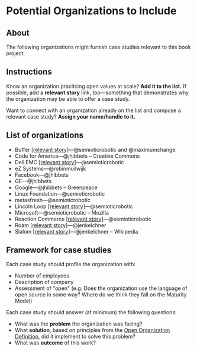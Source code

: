 # Potential Organizations to Include

## About

The following organizations might furnish case studies relevant to this book project.

## Instructions

Know an organization pracitcing open values at scale? **Add it to the list.** If possible, add a **relevant story** link, too—something that demonstrates why the organization may be able to offer a case study.

Want to connect with an organization already on the list and compose a relevant case study? **Assign your name/handle to it.**

## List of organizations

- Buffer [[relevant story]](https://opensource.com/open-organization/16/3/social-startup-buffer-transparency-reigns)—@semioticrobotic and @maximumchange
- Code for America—@jhibbets
– Creative Commons
- Dell EMC [[relevant story]](https://opensource.com/open-organization/17/7/communicate-teams-tips)—@semioticrobotic
- eZ Systems—@robinmuilwijk
- Facebook—@jhibbets
- GE—@jhibbets
- Google—@jhibbets
– Greenpeace
- Linux Foundation—@semioticrobotic
- metasfresh—@semioticrobotic
- Lincoln Loop [[relevant story]](https://opensource.com/open-organization/17/7/lincoln-loop-trust)—@semioticrobotic
- Microsoft—@semioticrobotic
– Mozilla
- Reaction Commerce [[relevant story]](https://blog.reactioncommerce.com/lessons-learned-open-source-as-a-full-time-job/)—@semioticrobotic
- Roam [[relevant story]](http://ldr21.com/ep4-curating-community-with-coworking-roam/)—@jenkelchner
- Slalom [[relevant story]](https://opensource.com/open-organization/17/1/proof-openness-scales)—@jenkelchner
– Wikipedia

## Framework for case studies
Each case study should profile the organization with:
- Number of employees
- Description of company
- Assessment of "open" (e.g. Does the organization use the language of open source in some way? Where do we think they fall on the Maturity Model)

Each case study should answer (at minimum) the following questions:

- What was the **problem** the organization was facing?
- What **solution**, based on principles from the [Open Organization Definition](https://opensource.com/open-organization/resources/open-org-definition), did it implement to solve this problem?
- What was **outcome** of this work?
